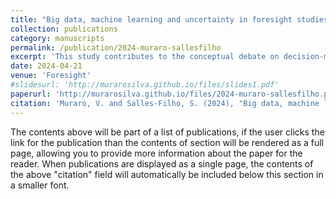 ```yaml
---
title: "Big data, machine learning and uncertainty in foresight studies"
collection: publications
category: manuscripts
permalink: /publication/2024-muraro-sallesfilho
excerpt: 'This study contributes to the conceptual debate on decision-making under uncertainty and raises public understanding on the opportunities and challenges of using Big Data and Machine Learning for foresight and decision-making.'
date: 2024-04-21
venue: 'Foresight'
#slidesurl: 'http://murarosilva.github.io/files/slides1.pdf'
paperurl: 'http://murarosilva.github.io/files/2024-muraro-sallesfilho.pdf'
citation: 'Muraro, V. and Salles-Filho, S. (2024), "Big data, machine learning and uncertainty in foresight studies", Foresight, Vol. 26 No. 3, pp. 436-452. https://doi.org/10.1108/FS-12-2022-0187'
---
```


The contents above will be part of a list of publications, if the user clicks the link for the publication than the contents of section will be rendered as a full page, allowing you to provide more information about the paper for the reader. When publications are displayed as a single page, the contents of the above "citation" field will automatically be included below this section in a smaller font.